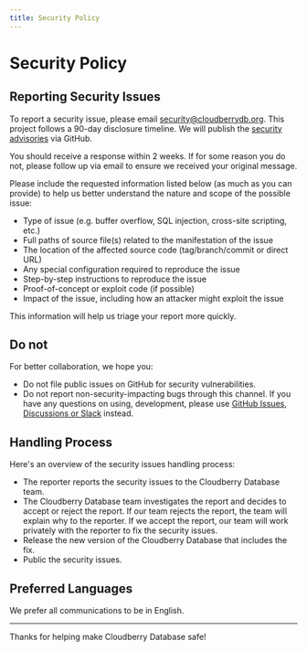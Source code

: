 ```yaml
---
title: Security Policy
---
```


# Security Policy

## Reporting Security Issues

To report a security issue, please email
[security@cloudberrydb.org](mailto:security@cloudberrydb.org). This
project follows a 90-day disclosure timeline. We will publish the
[security
advisories](https://github.com/cloudberrydb/cloudberrydb/security/advisories)
via GitHub.

You should receive a response within 2 weeks. If for some reason you
do not, please follow up via email to ensure we received your original
message.

Please include the requested information listed below (as much as you
can provide) to help us better understand the nature and scope of the
possible issue:

* Type of issue (e.g. buffer overflow, SQL injection, cross-site
  scripting, etc.)
* Full paths of source file(s) related to the manifestation of the
  issue
* The location of the affected source code (tag/branch/commit or
  direct URL)
* Any special configuration required to reproduce the issue
* Step-by-step instructions to reproduce the issue
* Proof-of-concept or exploit code (if possible)
* Impact of the issue, including how an attacker might exploit the
  issue

This information will help us triage your report more quickly.

## Do not

For better collaboration, we hope you:

- Do not file public issues on GitHub for security vulnerabilities.
- Do not report non-security-impacting bugs through this channel. If
  you have any questions on using, development, please use [GitHub
  Issues, Discussions or
  Slack](https://github.com/cloudberrydb/cloudberrydb/issues/new/choose)
  instead.

## Handling Process

Here's an overview of the security issues handling process:

* The reporter reports the security issues to the Cloudberry Database
  team.
* The Cloudberry Database team investigates the report and decides to
  accept or reject the report. If our team rejects the report, the
  team will explain why to the reporter. If we accept the report, our
  team will work privately with the reporter to fix the security
  issues.
* Release the new version of the Cloudberry Database that includes the
  fix.
* Public the security issues.

## Preferred Languages

We prefer all communications to be in English.

---

Thanks for helping make Cloudberry Database safe!
